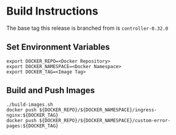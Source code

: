# Build Instructions

The base tag this release is branched from is `controller-0.32.0`

## Set Environment Variables

```
export DOCKER_REPO=<Docker Repository>
export DOCKER_NAMESPACE=<Docker Namespace>
export DOCKER_TAG=<Image Tag>
```

## Build and Push Images

```
./build-images.sh
docker push ${DOCKER_REPO}/${DOCKER_NAMESPACE}/ingress-nginx:${DOCKER_TAG}
docker push ${DOCKER_REPO}/${DOCKER_NAMESPACE}/custom-error-pages:${DOCKER_TAG}
```
